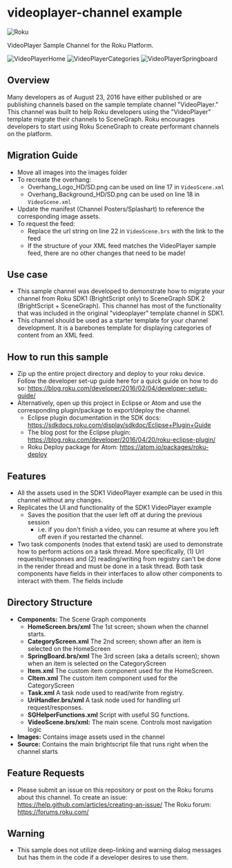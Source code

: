 # videoplayer-channel example
![Roku](https://img.shields.io/badge/Roku-Dev-blue.svg)

VideoPlayer Sample Channel for the Roku Platform.

![VideoPlayerHome](https://raw.githubusercontent.com/rokudev/videoplayer-channel/master/images/VideoPlayerHome.jpg "VideoPlayerHome")
![VideoPlayerCategories](https://raw.githubusercontent.com/rokudev/videoplayer-channel/master/images/VideoPlayerCategories.jpg "VideoPlayerCategories")
![VideoPlayerSpringboard](https://raw.githubusercontent.com/rokudev/videoplayer-channel/master/images/VideoPlayerSpringBoard.jpg "VideoPlayerSpringboard")


## Overview
Many developers as of August 23, 2016 have either published or are publishing channels based on the sample template channel "VideoPlayer." This channel was built to help Roku developers using the "VideoPlayer" template migrate their channels to SceneGraph. Roku encourages developers to start using Roku SceneGraph to create performant channels on the platform.

## Migration Guide
- Move all images into the images folder
- To recreate the overhang:
  - Overhang_Logo_HD/SD.png can be used on line 17 in `VideoScene.xml`
  - Overhang_Background_HD/SD.png can be used on line 18 in `VideoScene.xml`
- Update the manifest (Channel Posters/Splashart) to reference the corresponding image assets.
- To request the feed:
  - Replace the url string on line 22 in `VideoScene.brs` with the link to the feed
  - If the structure of your XML feed matches the VideoPlayer sample feed, there are no other changes that need to be made!

## Use case
- This sample channel was developed to demonstrate how to migrate your channel from Roku SDK1 (BrightScript only) to SceneGraph SDK 2 (BrightScript + SceneGraph). This channel has most of the functionality that was included in the original "videoplayer" template channel in SDK1.
- This channel should be used as a starter template for your channel development. It is a barebones template for displaying categories of content from an XML feed.

## How to run this sample
- Zip up the entire project directory and deploy to your roku device. Follow the developer set-up guide here for a quick guide on how to do so: https://blog.roku.com/developer/2016/02/04/developer-setup-guide/
- Alternatively, open up this project in Eclipse or Atom and use the corresponding plugin/package to export/deploy the channel.
  - Eclipse plugin documentation in the SDK docs: https://sdkdocs.roku.com/display/sdkdoc/Eclipse+Plugin+Guide
  - The blog post for the Eclipse plugin: https://blog.roku.com/developer/2016/04/20/roku-eclipse-plugin/
  - Roku Deploy package for Atom: https://atom.io/packages/roku-deploy

## Features
- All the assets used in the SDK1 VideoPlayer example can be used in this channel without any changes.
- Replicates the UI and functionality of the SDK1 VideoPlayer example
  - Saves the position that the user left off at during the previous session
    - i.e. if you don't finish a video, you can resume at where you left off even if you restarted the channel.
- Two task components (nodes that extend task) are used to demonstrate how to perform actions on a task thread. More specifically, (1) Url requests/responses and (2) reading/writing from registry can't be done in the render thread and must be done in a task thread. Both task components have fields in their interfaces to allow other components to interact with them. The fields include

## Directory Structure
- **Components:** The Scene Graph components
  - **HomeScreen.brs/xml** The 1st screen; shown when the channel starts.
  - **CategoryScreen.xml** The 2nd screen; shown after an item is selected on the HomeScreen
  - **SpringBoard.brs/xml** The 3rd screen (aka a details screen); shown when an item is selected on the CategoryScreen
  - **Item.xml** The custom item component used for the HomeScreen.
  - **CItem.xml** The custom item component used for the CategoryScreen
  - **Task.xml** A task node used to read/write from registry.
  - **UriHandler.brs/xml** A task node used for handling url request/responses.
  - **SGHelperFunctions.xml** Script with useful SG functions.
  - **VideoScene.brs/xml:** The main scene. Controls most navigation logic
- **Images:** Contains image assets used in the channel
- **Source:** Contains the main brightscript file that runs right when the channel starts

## Feature Requests
- Please submit an issue on this repository or post on the Roku forums about this channel. To create an issue: https://help.github.com/articles/creating-an-issue/ The Roku forum: https://forums.roku.com/

## Warning
- This sample does not utilize deep-linking and warning dialog messages but has them in the code if a developer desires to use them.
